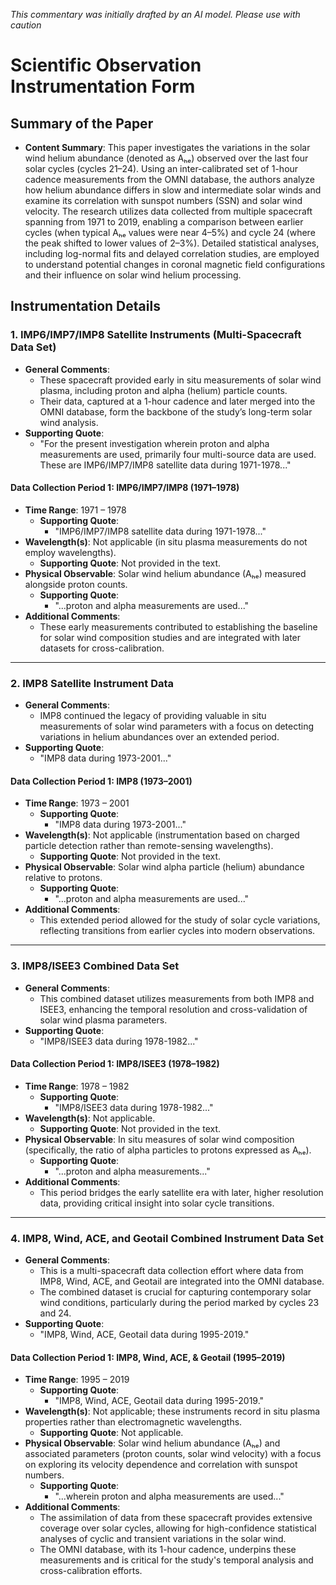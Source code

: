 _This commentary was initially drafted by an AI model. Please use with caution_

# Scientific Observation Instrumentation Form

## Summary of the Paper
- **Content Summary**: This paper investigates the variations in the solar wind helium abundance (denoted as Aₕₑ) observed over the last four solar cycles (cycles 21–24). Using an inter-calibrated set of 1-hour cadence measurements from the OMNI database, the authors analyze how helium abundance differs in slow and intermediate solar winds and examine its correlation with sunspot numbers (SSN) and solar wind velocity. The research utilizes data collected from multiple spacecraft spanning from 1971 to 2019, enabling a comparison between earlier cycles (when typical Aₕₑ values were near 4–5%) and cycle 24 (where the peak shifted to lower values of 2–3%). Detailed statistical analyses, including log-normal fits and delayed correlation studies, are employed to understand potential changes in coronal magnetic field configurations and their influence on solar wind helium processing.

## Instrumentation Details

### 1. IMP6/IMP7/IMP8 Satellite Instruments (Multi-Spacecraft Data Set)
- **General Comments**:
   - These spacecraft provided early in situ measurements of solar wind plasma, including proton and alpha (helium) particle counts.
   - Their data, captured at a 1-hour cadence and later merged into the OMNI database, form the backbone of the study’s long-term solar wind analysis.
- **Supporting Quote**: 
   - "For the present investigation wherein proton and alpha measurements are used, primarily four multi-source data are used. These are IMP6/IMP7/IMP8 satellite data during 1971-1978..."
   
#### Data Collection Period 1: IMP6/IMP7/IMP8 (1971–1978)
- **Time Range**: 1971 – 1978
   - **Supporting Quote**: 
      - "IMP6/IMP7/IMP8 satellite data during 1971-1978..."
- **Wavelength(s)**: Not applicable (in situ plasma measurements do not employ wavelengths).
   - **Supporting Quote**: Not provided in the text.
- **Physical Observable**: Solar wind helium abundance (Aₕₑ) measured alongside proton counts.
   - **Supporting Quote**: 
      - "...proton and alpha measurements are used..."
- **Additional Comments**: 
   - These early measurements contributed to establishing the baseline for solar wind composition studies and are integrated with later datasets for cross-calibration.

---

### 2. IMP8 Satellite Instrument Data
- **General Comments**:
   - IMP8 continued the legacy of providing valuable in situ measurements of solar wind parameters with a focus on detecting variations in helium abundances over an extended period.
- **Supporting Quote**:
   - "IMP8 data during 1973-2001..."
   
#### Data Collection Period 1: IMP8 (1973–2001)
- **Time Range**: 1973 – 2001
   - **Supporting Quote**: 
      - "IMP8 data during 1973-2001..."
- **Wavelength(s)**: Not applicable (instrumentation based on charged particle detection rather than remote-sensing wavelengths).
   - **Supporting Quote**: Not provided in the text.
- **Physical Observable**: Solar wind alpha particle (helium) abundance relative to protons.
   - **Supporting Quote**: 
      - "...proton and alpha measurements are used..."
- **Additional Comments**: 
   - This extended period allowed for the study of solar cycle variations, reflecting transitions from earlier cycles into modern observations.

---

### 3. IMP8/ISEE3 Combined Data Set
- **General Comments**:
   - This combined dataset utilizes measurements from both IMP8 and ISEE3, enhancing the temporal resolution and cross-validation of solar wind plasma parameters.
- **Supporting Quote**:
   - "IMP8/ISEE3 data during 1978-1982..."
   
#### Data Collection Period 1: IMP8/ISEE3 (1978–1982)
- **Time Range**: 1978 – 1982
   - **Supporting Quote**: 
      - "IMP8/ISEE3 data during 1978-1982..."
- **Wavelength(s)**: Not applicable.
   - **Supporting Quote**: Not provided in the text.
- **Physical Observable**: In situ measures of solar wind composition (specifically, the ratio of alpha particles to protons expressed as Aₕₑ).
   - **Supporting Quote**: 
      - "...proton and alpha measurements..."
- **Additional Comments**: 
   - This period bridges the early satellite era with later, higher resolution data, providing critical insight into solar cycle transitions.

---

### 4. IMP8, Wind, ACE, and Geotail Combined Instrument Data Set
- **General Comments**:
   - This is a multi-spacecraft data collection effort where data from IMP8, Wind, ACE, and Geotail are integrated into the OMNI database.
   - The combined dataset is crucial for capturing contemporary solar wind conditions, particularly during the period marked by cycles 23 and 24.
- **Supporting Quote**: 
   - "IMP8, Wind, ACE, Geotail data during 1995-2019."
   
#### Data Collection Period 1: IMP8, Wind, ACE, & Geotail (1995–2019)
- **Time Range**: 1995 – 2019
   - **Supporting Quote**:
      - "IMP8, Wind, ACE, Geotail data during 1995-2019."
- **Wavelength(s)**: Not applicable; these instruments record in situ plasma properties rather than electromagnetic wavelengths.
   - **Supporting Quote**: Not applicable.
- **Physical Observable**: Solar wind helium abundance (Aₕₑ) and associated parameters (proton counts, solar wind velocity) with a focus on exploring its velocity dependence and correlation with sunspot numbers.
   - **Supporting Quote**: 
      - "...wherein proton and alpha measurements are used..."
- **Additional Comments**:
   - The assimilation of data from these spacecraft provides extensive coverage over solar cycles, allowing for high-confidence statistical analyses of cyclic and transient variations in the solar wind.
   - The OMNI database, with its 1-hour cadence, underpins these measurements and is critical for the study's temporal analysis and cross-calibration efforts.
